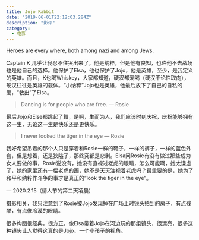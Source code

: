 ```yaml
---
title: Jojo Rabbit
date: "2019-06-01T22:12:03.284Z"
description: "影评"
category:
  - 电影
---
```


Heroes are every where, both among nazi and among Jews.

Captain K 几乎让我忍不住哭出来了，他是纳粹，但是他有良知，也许他不去战场也是他自己的选择。他保护了Elsa，他也保护了Jojo，他是英雄，至少，是我定义的英雄。而且，K也喝Whiskey，大家都知道，硬汉都爱喝（硬汉不论性取向），硬汉往往是英雄的载体。“小纳粹”Jojo也是英雄，他最后放下了自己的自私的爱，“救出”了Elsa。

> Dancing is for people who are free.  — Rosie  

最后Jojo和Else都跳起了舞，是啊，生而为人，我们应该时刻庆祝，庆祝能够拥有这一生，无论这一生是快乐还是更快乐。

> I never looked the tiger in the eye — Rosie  

我好希望吊着的那个人只是穿着和Rosie一样的鞋子，一样的裤子，一样的蓝色外套，但是想着，还是狭隘了，那终究都是悲剧。Elsa问Rosie有没有做过那些成为女人要做的事，Rosie说没有，她没有直视过老虎的眼睛，怎么可能啊，她太谦虚了，她的家里还有一幅老虎的画，她不是天天注视着老虎吗？最重要的是，她为了和平和纳粹作斗争的事才是真正的“look the tiger in the eye”。

— 2020.2.15（情人节的第二天凌晨）

摄影相关，我只注意到了Rosie被Jojo发现掉在广场上时镜头拍到的房子，有点残酷，有点像冷漠的眼睛。

很多构图很经典，很方正，像Elsa带着Jojo在河边玩的那组镜头，很漂亮，很多这种镜头让人觉得这真的是Jojo、一个小孩子的视角。
